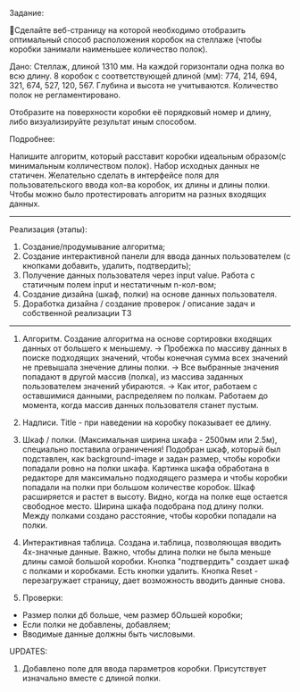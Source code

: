 Задание: 

🧩Сделайте веб-страницу на которой необходимо отобразить оптимальный способ расположения коробок на стеллаже (чтобы коробки занимали наименьшее количество полок). 

Дано: 
Стеллаж, длиной 1310 мм. На каждой горизонтали одна полка во всю длину. 
8 коробок с соответствующей длиной (мм): 774, 214, 694, 321, 674, 527, 120, 567. 
Глубина и высота не учитываются. Количество полок не регламентировано. 

Отобразите на поверхности коробки её порядковый номер и длину, либо визуализируйте результат иным способом. 

Подробнее: 

Напишите алгоритм, который расставит коробки идеальным образом(с минимальным колличеством полок). 
Набор исходных данных не статичен. 
Желательно сделать в интерфейсе поля для пользовательского ввода кол-ва коробок, их длины и длины полки.
Чтобы можно было протестировать алгоритм на разных входящих данных.

-----------------------------------------------------------------------------------------------------

Реализация (этапы):

1. Создание/продумывание алгоритма;
2. Создание интерактивной панели для ввода данных пользователем (с кнопками добавить, удалить, подтвердить);
3. Получение данных пользователя через input value. Работа с статичным полем input и нестатичным n-кол-вом;
4. Создание дизайна (шкаф, полки) на основе данных пользователя. 
5. Доработка дизайна / создание проверок / описание задач и собственной реализации ТЗ

---------------------------------------------------------
1. Алгоритм.
Создание алгоритма на основе сортировки входящих данных от большего к меньшему. -> Пробежка по массиву данных в поиске подходящих значений, чтобы конечная сумма всех значений не превышала знечение длины полки. -> Все выбранные значения попадают в другой массив (полка), из массива заданных пользователем значений убираются. -> Как итог, работаем с оставшимися данными, распределяем по полкам. Работаем до момента, когда массив данных пользователя станет пустым. 

2. Надписи.
Title - при наведении на коробку показывает ее длину. 

3. Шкаф / полки. (Максимальная ширина шкафа - 2500мм или 2.5м), специально поставила ограничения!
Подобран шкаф, который был подставлен, как background-image и задан размер, чтобы коробки попадали ровно на полки шкафа. Картинка шкафа обработана в редакторе для максимально подходящего размера и чтобы коробки попадали на полки при большом количестве коробок. Шкаф расширяется и растет в высоту. Видно, когда на полке еще остается свободное место. Ширина шкафа подобрана под длину полки. Между полками создано расстояние, чтобы коробки попадали на полки.

4. Интерактивная таблица.
Создана и.таблица, позволяющая вводить 4х-значные данные.
Важно, чтобы длина полки не была меньше длины самой большой коробки. Кнопка "подтвердить" создает шкаф с полками и коробками. Есть кнопки удалить. Кнопка Reset - перезагружает страницу, дает возможность вводить данные снова.

5. Проверки:
- Размер полки дб больше, чем размер бОльшей коробки;
- Если полки не добавлены, добавляем;
- Вводимые данные должны быть числовыми.


UPDATES:

1. Добавлено поле для ввода параметров коробки. Присутствует изначально вместе с длиной полки. 